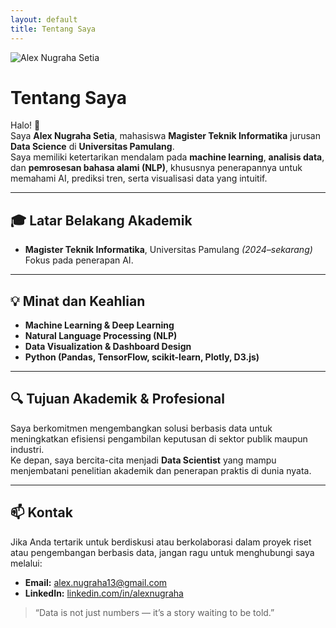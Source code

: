 ```yaml
---
layout: default
title: Tentang Saya
---
```


<div class="about-container">

<div class="about-photo">
  <img src="/assets/images/alex.jpg" alt="Alex Nugraha Setia">
</div>

<div class="about-text">

# Tentang Saya

Halo! 👋  
Saya **Alex Nugraha Setia**, mahasiswa **Magister Teknik Informatika** jurusan **Data Science** di **Universitas Pamulang**.  
Saya memiliki ketertarikan mendalam pada **machine learning**, **analisis data**, dan **pemrosesan bahasa alami (NLP)**, khususnya penerapannya untuk memahami AI, prediksi tren, serta visualisasi data yang intuitif.

---

## 🎓 Latar Belakang Akademik
- **Magister Teknik Informatika**, Universitas Pamulang *(2024–sekarang)*  
  Fokus pada penerapan AI.  

---

## 💡 Minat dan Keahlian
- **Machine Learning & Deep Learning**
- **Natural Language Processing (NLP)**
- **Data Visualization & Dashboard Design**
- **Python (Pandas, TensorFlow, scikit-learn, Plotly, D3.js)**

---

## 🔍 Tujuan Akademik & Profesional
Saya berkomitmen mengembangkan solusi berbasis data untuk meningkatkan efisiensi pengambilan keputusan di sektor publik maupun industri.  
Ke depan, saya bercita-cita menjadi **Data Scientist** yang mampu menjembatani penelitian akademik dan penerapan praktis di dunia nyata.

---

## 📫 Kontak
Jika Anda tertarik untuk berdiskusi atau berkolaborasi dalam proyek riset atau pengembangan berbasis data, jangan ragu untuk menghubungi saya melalui:  
- **Email:** alex.nugraha13@gmail.com  
- **LinkedIn:** [linkedin.com/in/alexnugraha](https://linkedin.com/in/alexnugraha)

</div>
</div>

> “Data is not just numbers — it’s a story waiting to be told.”
